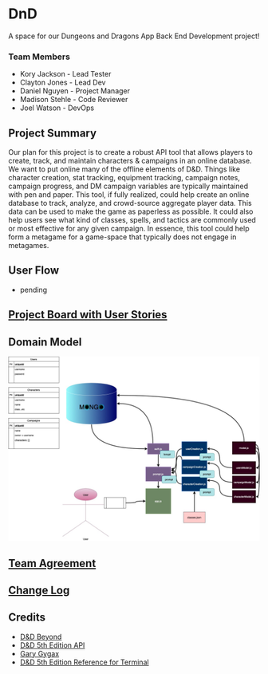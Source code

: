 # DnD
A space for our Dungeons and Dragons App Back End Development project!

### Team Members
* Kory Jackson - Lead Tester
* Clayton Jones - Lead Dev
* Daniel Nguyen - Project Manager
* Madison Stehle - Code Reviewer
* Joel Watson - DevOps

## Project Summary

Our plan for this project is to create a robust API tool that allows players to create, track, and maintain characters & campaigns in an online database. We want to put online many of the offline elements of D&D. Things like character creation, stat tracking, equipment tracking, campaign notes, campaign progress, and DM campaign variables are typically maintained with pen and paper. This tool, if fully realized, could help create an online database to track, analyze, and crowd-source aggregate player data. This data can be used to make the game as paperless as possible. It could also help users see what kind of classes, spells, and tactics are commonly used or most effective for any given campaign. In essence, this tool could help form a metagame for a game-space that typically does not engage in metagames. 

## User Flow

- pending

## [Project Board with User Stories](https://github.com/Dungeons-Developers/DnD/projects/1?add_cards_query=is%3Aopen)

## Domain Model

![domain model](/assets/domain-model.jpg)

## [Team Agreement](https://docs.google.com/document/d/1gnVSigPs8UpnDbaIP43bSzKhmiVMd8NkYeraH0C29v4/edit?usp=sharing)

## [Change Log](/questingLog/log.md)

## Credits

* [D&D Beyond](https://www.dndbeyond.com/)
* [D&D 5th Edition API](https://www.dnd5eapi.co/)
* [Gary Gygax](https://en.wikipedia.org/wiki/Gary_Gygax)
* [D&D 5th Edition Reference for Terminal](https://github.com/cachance7/fuzzy5e)


